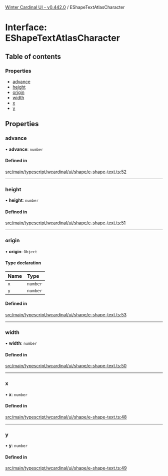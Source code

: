 [Winter Cardinal UI - v0.442.0](../index.md) / EShapeTextAtlasCharacter

# Interface: EShapeTextAtlasCharacter

## Table of contents

### Properties

- [advance](EShapeTextAtlasCharacter.md#advance)
- [height](EShapeTextAtlasCharacter.md#height)
- [origin](EShapeTextAtlasCharacter.md#origin)
- [width](EShapeTextAtlasCharacter.md#width)
- [x](EShapeTextAtlasCharacter.md#x)
- [y](EShapeTextAtlasCharacter.md#y)

## Properties

### advance

• **advance**: `number`

#### Defined in

[src/main/typescript/wcardinal/ui/shape/e-shape-text.ts:52](https://github.com/winter-cardinal/winter-cardinal-ui/blob/v0.442.0/src/main/typescript/wcardinal/ui/shape/e-shape-text.ts#L52)

___

### height

• **height**: `number`

#### Defined in

[src/main/typescript/wcardinal/ui/shape/e-shape-text.ts:51](https://github.com/winter-cardinal/winter-cardinal-ui/blob/v0.442.0/src/main/typescript/wcardinal/ui/shape/e-shape-text.ts#L51)

___

### origin

• **origin**: `Object`

#### Type declaration

| Name | Type |
| :------ | :------ |
| `x` | `number` |
| `y` | `number` |

#### Defined in

[src/main/typescript/wcardinal/ui/shape/e-shape-text.ts:53](https://github.com/winter-cardinal/winter-cardinal-ui/blob/v0.442.0/src/main/typescript/wcardinal/ui/shape/e-shape-text.ts#L53)

___

### width

• **width**: `number`

#### Defined in

[src/main/typescript/wcardinal/ui/shape/e-shape-text.ts:50](https://github.com/winter-cardinal/winter-cardinal-ui/blob/v0.442.0/src/main/typescript/wcardinal/ui/shape/e-shape-text.ts#L50)

___

### x

• **x**: `number`

#### Defined in

[src/main/typescript/wcardinal/ui/shape/e-shape-text.ts:48](https://github.com/winter-cardinal/winter-cardinal-ui/blob/v0.442.0/src/main/typescript/wcardinal/ui/shape/e-shape-text.ts#L48)

___

### y

• **y**: `number`

#### Defined in

[src/main/typescript/wcardinal/ui/shape/e-shape-text.ts:49](https://github.com/winter-cardinal/winter-cardinal-ui/blob/v0.442.0/src/main/typescript/wcardinal/ui/shape/e-shape-text.ts#L49)

